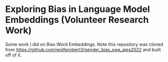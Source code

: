 # Exploring Bias in Language Model Embeddings (Volunteer Research Work)

Some work I did on Bias Word Embeddings. Note this repository was cloned from https://github.com/wolferobert3/gender_bias_swe_aies2022 and built off of it.
